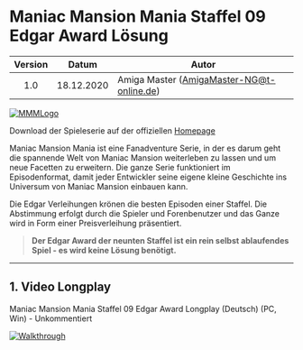 # Maniac Mansion Mania Staffel 09 Edgar Award Lösung

| Version | Datum      | Autor                                     |
|:-------:|------------|-------------------------------------------|
|  1.0    | 18.12.2020 | Amiga Master (AmigaMaster-NG@t-online.de) |

[![MMMLogo](https://www.maniac-mansion-mania.com/banner/banner.png)](https://www.maniac-mansion-mania.com)

Download der Spieleserie auf der offiziellen [Homepage](https://www.maniac-mansion-mania.com)

Maniac Mansion Mania ist eine Fanadventure Serie, in der es darum geht die spannende Welt von Maniac Mansion weiterleben zu lassen und um neue Facetten zu erweitern. Die ganze Serie funktioniert im Episodenformat, damit jeder Entwickler seine eigene kleine Geschichte ins Universum von Maniac Mansion einbauen kann.

Die Edgar Verleihungen krönen die besten Episoden einer Staffel. Die Abstimmung erfolgt durch die Spieler und Forenbenutzer und das Ganze wird in Form einer Preisverleihung präsentiert.

>**Der Edgar Award der neunten Staffel ist ein rein selbst ablaufendes Spiel - es wird keine Lösung benötigt.**

--------------------------------------------------------------------------------

## 1. Video Longplay

Maniac Mansion Mania Staffel 09 Edgar Award Longplay (Deutsch) (PC, Win) - Unkommentiert

[![Walkthrough](https://img.youtube.com/vi/xc6WC_UfZ2A/0.jpg)](https://www.youtube.com/watch?v=xc6WC_UfZ2A)
